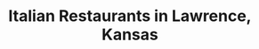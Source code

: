 ---
active: true
name: Italian
sitemap: true
slug: italian
title: Italian Restaurants in Lawrence, Kansas
---
